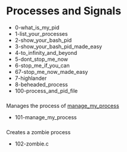 # Processes and Signals

* 0-what_is_my_pid
* 1-list_your_processes
* 2-show_your_bash_pid
* 3-show_your_bash_pid_made_easy
* 4-to_infinity_and_beyond
* 5-dont_stop_me_now
* 6-stop_me_if_you_can
* 67-stop_me_now_made_easy
* 7-highlander
* 8-beheaded_process
* 100-process_and_pid_file
###
Manages the process of [manage_my_process](./manage_my_process)
* 101-manage_my_process
### 
Creates a zombie process
* 102-zombie.c
